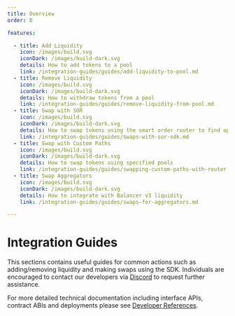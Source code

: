 ```yaml
---
title: Overview
order: 0

features:

  - title: Add Liquidity
    icon: /images/build.svg
    iconDark: /images/build-dark.svg
    details: How to add tokens to a pool
    link: /integration-guides/guides/add-liquidity-to-pool.md
  - title: Remove Liquidity
    icon: /images/build.svg
    iconDark: /images/build-dark.svg
    details: How to withdraw tokens from a pool
    link: /integration-guides/guides/remove-liquidity-from-pool.md
  - title: Swap with SOR
    icon: /images/build.svg
    iconDark: /images/build-dark.svg
    details: How to swap tokens using the smart order router to find optimal paths
    link: /integration-guides/guides/swaps-with-sor-sdk.md
  - title: Swap with Custom Paths
    icon: /images/build.svg
    iconDark: /images/build-dark.svg
    details: How to swap tokens using specified pools
    link: /integration-guides/guides/swapping-custom-paths-with-router.md
  - title: Swap Aggregators
    icon: /images/build.svg
    iconDark: /images/build-dark.svg
    details: How to integrate with Balancer v3 liquidity
    link: /integration-guides/guides/swaps-for-aggregators.md

---
```

# Integration Guides

This sections contains useful guides for common actions such as adding/removing liquidity and making swaps using the SDK. Individuals are encouraged to contact our developers via [Discord](https://discord.balancer.fi/) to request further assistance.

For more detailed technical documentation including interface APIs, contract ABIs and deployments please see [Developer References](../developer-reference/sdk/README.md).